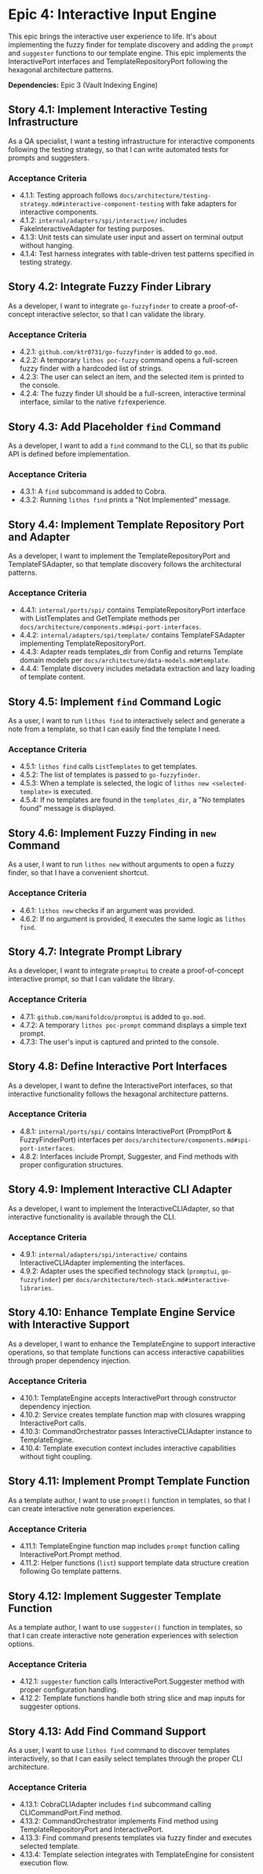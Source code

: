 # Epic 4: Interactive Input Engine

This epic brings the interactive user experience to life. It's about implementing the fuzzy finder for template discovery and adding the `prompt` and `suggester` functions to our template engine. This epic implements the InteractivePort interfaces and TemplateRepositoryPort following the hexagonal architecture patterns.

**Dependencies:** Epic 3 (Vault Indexing Engine)

## Story 4.1: Implement Interactive Testing Infrastructure

As a QA specialist, I want a testing infrastructure for interactive components following the testing strategy, so that I can write automated tests for prompts and suggesters.

### Acceptance Criteria

- 4.1.1: Testing approach follows `docs/architecture/testing-strategy.md#interactive-component-testing` with fake adapters for interactive components.
- 4.1.2: `internal/adapters/spi/interactive/` includes FakeInteractiveAdapter for testing purposes.
- 4.1.3: Unit tests can simulate user input and assert on terminal output without hanging.
- 4.1.4: Test harness integrates with table-driven test patterns specified in testing strategy.

## Story 4.2: Integrate Fuzzy Finder Library

As a developer, I want to integrate `go-fuzzyfinder` to create a proof-of-concept interactive selector, so that I can validate the library.

### Acceptance Criteria

- 4.2.1: `github.com/ktr0731/go-fuzzyfinder` is added to `go.mod`.
- 4.2.2: A temporary `lithos poc-fuzzy` command opens a full-screen fuzzy finder with a hardcoded list of strings.
- 4.2.3: The user can select an item, and the selected item is printed to the console.
- 4.2.4: The fuzzy finder UI should be a full-screen, interactive terminal interface, similar to the native `fzf`experience.

## Story 4.3: Add Placeholder `find` Command

As a developer, I want to add a `find` command to the CLI, so that its public API is defined before implementation.

### Acceptance Criteria

- 4.3.1: A `find` subcommand is added to Cobra.
- 4.3.2: Running `lithos find` prints a "Not Implemented" message.

## Story 4.4: Implement Template Repository Port and Adapter

As a developer, I want to implement the TemplateRepositoryPort and TemplateFSAdapter, so that template discovery follows the architectural patterns.

### Acceptance Criteria

- 4.4.1: `internal/ports/spi/` contains TemplateRepositoryPort interface with ListTemplates and GetTemplate methods per `docs/architecture/components.md#spi-port-interfaces`.
- 4.4.2: `internal/adapters/spi/template/` contains TemplateFSAdapter implementing TemplateRepositoryPort.
- 4.4.3: Adapter reads templates_dir from Config and returns Template domain models per `docs/architecture/data-models.md#template`.
- 4.4.4: Template discovery includes metadata extraction and lazy loading of template content.

## Story 4.5: Implement `find` Command Logic

As a user, I want to run `lithos find` to interactively select and generate a note from a template, so that I can easily find the template I need.

### Acceptance Criteria

- 4.5.1: `lithos find` calls `ListTemplates` to get templates.
- 4.5.2: The list of templates is passed to `go-fuzzyfinder`.
- 4.5.3: When a template is selected, the logic of `lithos new <selected-template>` is executed.
- 4.5.4: If no templates are found in the `templates_dir`, a "No templates found" message is displayed.

## Story 4.6: Implement Fuzzy Finding in `new` Command

As a user, I want to run `lithos new` without arguments to open a fuzzy finder, so that I have a convenient shortcut.

### Acceptance Criteria

- 4.6.1: `lithos new` checks if an argument was provided.
- 4.6.2: If no argument is provided, it executes the same logic as `lithos find`.

## Story 4.7: Integrate Prompt Library

As a developer, I want to integrate `promptui` to create a proof-of-concept interactive prompt, so that I can validate the library.

### Acceptance Criteria

- 4.7.1: `github.com/manifoldco/promptui` is added to `go.mod`.
- 4.7.2: A temporary `lithos poc-prompt` command displays a simple text prompt.
- 4.7.3: The user's input is captured and printed to the console.

## Story 4.8: Define Interactive Port Interfaces

As a developer, I want to define the InteractivePort interfaces, so that interactive functionality follows the hexagonal architecture patterns.

### Acceptance Criteria

- 4.8.1: `internal/ports/spi/` contains InteractivePort (PromptPort & FuzzyFinderPort) interfaces per `docs/architecture/components.md#spi-port-interfaces`.
- 4.8.2: Interfaces include Prompt, Suggester, and Find methods with proper configuration structures.

## Story 4.9: Implement Interactive CLI Adapter

As a developer, I want to implement the InteractiveCLIAdapter, so that interactive functionality is available through the CLI.

### Acceptance Criteria

- 4.9.1: `internal/adapters/spi/interactive/` contains InteractiveCLIAdapter implementing the interfaces.
- 4.9.2: Adapter uses the specified technology stack (`promptui`, `go-fuzzyfinder`) per `docs/architecture/tech-stack.md#interactive-libraries`.

## Story 4.10: Enhance Template Engine Service with Interactive Support

As a developer, I want to enhance the TemplateEngine to support interactive operations, so that template functions can access interactive capabilities through proper dependency injection.

### Acceptance Criteria

- 4.10.1: TemplateEngine accepts InteractivePort through constructor dependency injection.
- 4.10.2: Service creates template function map with closures wrapping InteractivePort calls.
- 4.10.3: CommandOrchestrator passes InteractiveCLIAdapter instance to TemplateEngine.
- 4.10.4: Template execution context includes interactive capabilities without tight coupling.

## Story 4.11: Implement Prompt Template Function

As a template author, I want to use `prompt()` function in templates, so that I can create interactive note generation experiences.

### Acceptance Criteria

- 4.11.1: TemplateEngine function map includes `prompt` function calling InteractivePort.Prompt method.
- 4.11.2: Helper functions (`list`) support template data structure creation following Go template patterns.

## Story 4.12: Implement Suggester Template Function

As a template author, I want to use `suggester()` function in templates, so that I can create interactive note generation experiences with selection options.

### Acceptance Criteria

- 4.12.1: `suggester` function calls InteractivePort.Suggester method with proper configuration handling.
- 4.12.2: Template functions handle both string slice and map inputs for suggester options.

## Story 4.13: Add Find Command Support

As a user, I want to use `lithos find` command to discover templates interactively, so that I can easily select templates through the proper CLI architecture.

### Acceptance Criteria

- 4.13.1: CobraCLIAdapter includes `find` subcommand calling CLICommandPort.Find method.
- 4.13.2: CommandOrchestrator implements Find method using TemplateRepositoryPort and InteractivePort.
- 4.13.3: Find command presents templates via fuzzy finder and executes selected template.
- 4.13.4: Template selection integrates with TemplateEngine for consistent execution flow.
